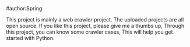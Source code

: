 #author:Spring

This project is mainly a web crawler project.
The uploaded projects are all open source.
If you like this project, please give me a thumbs up,
Through this project, you can know some crawler cases,
This will help you get started with Python.
